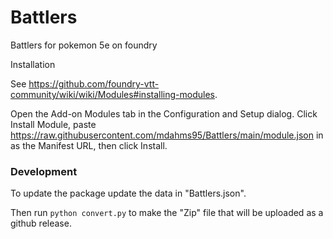 # Battlers
Battlers for pokemon 5e on foundry

Installation

See https://github.com/foundry-vtt-community/wiki/wiki/Modules#installing-modules.

Open the Add-on Modules tab in the Configuration and Setup dialog. Click Install Module, paste https://raw.githubusercontent.com/mdahms95/Battlers/main/module.json in as the Manifest URL, then click Install.

### Development
To update the package update the data in "Battlers.json".

Then run `python convert.py` to make the "Zip" file that will be uploaded as a github release.
